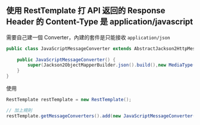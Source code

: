 ## 使用 RestTemplate 打 API 返回的 Response Header 的 Content-Type 是 application/javascript


需要自己建一個 Converter，內建的套件是只能接收 `application/json`
```java
public class JavaScriptMessageConverter extends AbstractJackson2HttpMessageConverter {
    
    public JavaScriptMessageConverter() {
        super(Jackson2ObjectMapperBuilder.json().build(),new MediaType("application","javascript"));
    }
}
```
使用
```java
RestTemplate restTemplate = new RestTemplate();

// 加上規則
restTemplate.getMessageConverters().add(new JavaScriptMessageConverter());
```


<br/>

<br/>
